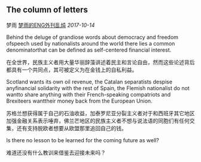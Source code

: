 ## The column of letters

梦雨 [梦雨的ENG外刊乱炖](javascript:void(0);) *2017-10-14*



Behind the deluge of grandiose words about democracy and freedom ofspeech used by nationalists around the world there lies a common denominatorthat can be defined as self-centered financial interest.

在全世界，民族主义者用大量华丽辞藻讲述着民主和言论自由，然而这些论述背后都具有一个共同点，其可被定义为在金钱上的自私利益。

Scotland wants its own oil revenue, the Catalan separatists despise anyfinancial solidarity with the rest of Spain, the Flemish nationalist do not wantto share anything with their French-speaking compatriots and Brexiteers wanttheir money back from the European Union.

苏格兰想获得属于自己的石油收益，加泰罗尼亚分裂主义者对于和西班牙其它地区加强金融关系表示唾弃，佛兰芒地区的民族主义者不想与说法语的同胞们有任何交集，还有支持脱欧者想要从欧盟那里追回自己的钱。

Is there no lesson to be learned for the coming future as well?

难道还没有什么教训来借鉴去迎接未来吗？









